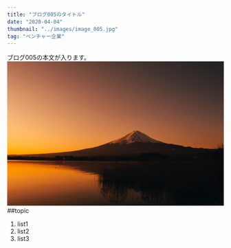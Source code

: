 ```yaml
---
title: "ブログ005のタイトル"
date: "2020-04-04"
thumbnail: "../images/image_005.jpg"
tag: "ベンチャー企業"
---
```


ブログ005の本文が入ります。
![Sample](../images/image_005.jpg)
##topic

1. list1
2. list2
3. list3